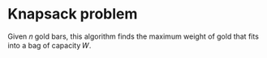 # Knapsack problem

Given 𝑛 gold bars, this algorithm finds the maximum weight of gold that fits into a bag of capacity 𝑊.
